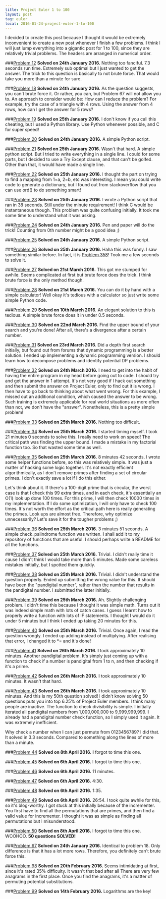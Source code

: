 ```yaml
---
title: Project Euler 1 to 100
layout: post
tag: euler
local: 2016-01-24-project-euler-1-to-100
---
```


I decided to create this post because I thought it would be extremely inconvenient to create a new post whenever I finish a few problems. I think I will just lump everything into a gigantic post for 1 to 100, since they are relatively trivial problems. The headers are arranged in numerical order.

###<a href="https://projecteuler.net/problem=12">Problem 12</a>
**Solved on 24th January 2016.** Nothing too fanciful. 7.3 seconds run time. Extremely sub optimal but I just wanted to get the answer. The trick to this question is basically to not brute force. That would take you more than a minute for sure.

###<a href="https://projecteuler.net/problem=18">Problem 18</a>
**Solved on 24th January 2016.** As the question suggests, you can't brute force it. Or rather, you can, but Problem 67 will not allow you to. An approach to consider would be: How can I reduce the problem? For example, try the case of a triangle with 4 rows. Using the answer from 4 rows, how can I get the answer for 5 rows?

###<a href="https://projecteuler.net/problem=19">Problem 19</a>
**Solved on 25th January 2016.** I don't know if you call this cheating, but I used a Python library. Use Python whenever possible, and C for super speed!

###<a href="https://projecteuler.net/problem=20">Problem 20</a>
**Solved on 24th January 2016.** A simple Python script.

###<a href="https://projecteuler.net/problem=21">Problem 21</a>
**Solved on 25th January 2016.** Wasn't that hard. A simple python script. But I tried to write everything in a single line. I could for some parts, but I decided to use a Try Except clause, and that can't be golfed. Other than that, it would have made a single line.

###<a href="https://projecteuler.net/problem=22">Problem 22</a>
**Solved on 25th January 2016.** I thought the part on trying to find a mapping from 1=a, 2=b, etc was interesting. I mean you could write code to generate a dictionary, but I found out from stackoverflow that you can use ord() to do something smart!

###<a href="https://projecteuler.net/problem=23">Problem 23</a>
**Solved on 25th January 2016.** I wrote a Python script that ran in 38 seconds. Still under the minute requirement! I think C would be instantaneous though. This problem was quite confusing initially. It took me some time to understand what it was asking.

###<a href="https://projecteuler.net/problem=24">Problem 24</a>
**Solved on 24th January 2016.** Pen and paper will do the trick! Counting from 0th number might be a good idea ;)

###<a href="https://projecteuler.net/problem=25">Problem 25</a>
**Solved on 24th January 2016.** A simple Python script.

###<a href="https://projecteuler.net/problem=26">Problem 26</a>
**Solved on 25th January 2016.** Haha this was funny. I saw something similar before. In fact, it is <a href="https://projecteuler.net/problem=358">Problem 358</a>! Took me a few seconds to solve it. 

###<a href="https://projecteuler.net/problem=27">Problem 27</a>
**Solved on 21st March 2016.** This got me stumped for awhile. Seems complicated at first but brute force does the trick. I think brute force is the only method though.

###<a href="https://projecteuler.net/problem=28">Problem 28</a>
**Solved on 21st March 2016.** You can do it by hand with a simple calculator! Well okay it's tedious with a calculator so just write some simple Python code.

###<a href="https://projecteuler.net/problem=29">Problem 29</a>
**Solved on 10th March 2016.** An elegant solution to this is tedious. A simple brute force does it in under 0.5 seconds.

###<a href="https://projecteuler.net/problem=30">Problem 30</a>
**Solved on 22nd March 2016.** Find the upper bound of your search and you're done! After all, there's a divergence after a certain number.

###<a href="https://projecteuler.net/problem=31">Problem 31</a>
**Solved on 23rd March 2016.** Did a depth first search initially, but found out from forums that dynamic programming is a better solution. I ended up implementing a dynamic programming version. I should learn how to decompose problems and identify potential DP problems.

###<a href="https://projecteuler.net/problem=32">Problem 32</a>
**Solved on 24th March 2016.** I need to get into the habit of having the entire program in my head before going out to code. I should try and get the answer in 1 attempt. It's not very good if I hack out something and then submit the answer on Project Euler, only to find out it is wrong. I then have to go back to thinking about what went wrong. For this example, I missed out an additional condition, which caused the answer to be wrong. Such training is extremely applicable for real world situations as more often than not, we don't have the "answer". Nonetheless, this is a pretty simple problem!

###<a href="https://projecteuler.net/problem=33">Problem 33</a>
**Solved on 25th March 2016.** Nothing too difficult. 

###<a href="https://projecteuler.net/problem=34">Problem 34</a>
**Solved on 25th March 2016.** I started timing myself. I took 21 minutes 0 seconds to solve this. I really need to work on speed! The critical path was finding the upper bound. I made a mistake in my factorial function too. So that wasted some time as well.

###<a href="https://projecteuler.net/problem=35">Problem 35</a>
**Solved on 25th March 2016.** 8 minutes 42 seconds. I wrote some helper functions before, so this was relatively simple. It was just a matter of hacking some logic together. It's not exactly efficient algorithmically, as I don't remove primes after finding a set of circular primes. I don't exactly save a lot if I do this either. 

Let's think about it. If there's a 100-digit prime that is circular, the worst case is that I check this 99 extra times, and in each check, it's essentially an O(1) look up done 100 times. For this prime, I will then check 10000 times in my implementation. If I do some optimization, I will only have to check 100 times. It's not worth the effort as the critical path here is really generating the primes. Look ups are almost free. Therefore, why optimize unnecessarily? Let's save it for the tougher problems ;)

###<a href="https://projecteuler.net/problem=36">Problem 36</a>
**Solved on 25th March 2016.** 3 minutes 51 seconds. A simple check_palindrome function was written. I shall add it to my repository of functions that are useful. I should perhaps write a README for all the functions.

###<a href="https://projecteuler.net/problem=37">Problem 37</a>
**Solved on 25th March 2016.** Trivial. I didn't really time it cause I didn't think I would take more than 5 minutes. Made some careless mistakes initially, but I spotted them quickly.

###<a href="https://projecteuler.net/problem=38">Problem 38</a>
**Solved on 25th March 2016.** Trivial. I didn't understand the question properly. Ended up submitting the wrong value for this. It should have been the "pandigital number", rather than the number that results in the pandigital number. I submitted the latter initially. 

###<a href="https://projecteuler.net/problem=39">Problem 39</a>
**Solved on 25th March 2016.** Ah. Slightly challenging problem. I didn't time this because I thought it was simple math. Turns out it was indeed simple math with lots of catch cases. I guess I learnt how to properly write a function with lots of IF statements. I thought I would do it under 5 minutes but I think I ended up taking 20 minutes for this. 

###<a href="https://projecteuler.net/problem=40">Problem 40</a>
**Solved on 25th March 2016.** Trivial. Once again, I read the question wrongly. I ended up adding instead of multiplying. After realising that error, I changed it to *= and it's done!

###<a href="https://projecteuler.net/problem=41">Problem 41</a>
**Solved on 26th March 2016.** I took approximately 10 minutes. Another pandigital problem. It's simply just coming up with a function to check if a number is pandigital from 1 to n, and then checking if it's a prime.

###<a href="https://projecteuler.net/problem=42">Problem 42</a>
**Solved on 26th March 2016.** I took approximately 10 minutes. It wasn't that hard.

###<a href="https://projecteuler.net/problem=43">Problem 43</a>
**Solved on 26th March 2016.** I took approximately 10 minutes. And this is my 50th question solved! I didn't know solving 50 questions puts you into top 6.25% of Project Euler members. I think many people are inactive. The function to check divisibility is simple. I initially iterated all pandigital numbers from 1,000,000,000 to 9,999,999,999. I already had a pandigital number check function, so I simply used it again. It was extremely inefficient.

Why check a number when I can just permute from 0123456789? I did that. It solved in 3.3 seconds. Compared to something along the lines of more than a minute.

###<a href="https://projecteuler.net/problem=44">Problem 44</a>
**Solved on 8th April 2016.** I forgot to time this one.

###<a href="https://projecteuler.net/problem=45">Problem 45</a>
**Solved on 6th April 2016.** I forgot to time this one.

###<a href="https://projecteuler.net/problem=46">Problem 46</a>
**Solved on 6th April 2016.** 11 minutes.

###<a href="https://projecteuler.net/problem=47">Problem 47</a>
**Solved on 6th April 2016.** 4:30.

###<a href="https://projecteuler.net/problem=48">Problem 48</a>
**Solved on 6th April 2016.** 1:35.

###<a href="https://projecteuler.net/problem=49">Problem 49</a>
**Solved on 6th April 2016.** 26:54. I took quite awhile for this, so it's blog-worthy. I got stuck at this initially because of the incrementer. You first have to find all the permutations that are primes, and then find a valid value for incrementer. I thought it was as simple as finding all permutations but I misunderstood. 

###<a href="https://projecteuler.net/problem=50">Problem 50</a>
**Solved on 8th April 2016.** I forgot to time this one. WOOHOO. **50 questions SOLVED!**

###<a href="https://projecteuler.net/problem=67">Problem 67</a>
**Solved on 24th January 2016.** Identical to problem 18. Only difference is that it has a lot more rows. Therefore, you definitely can't brute force this. 

###<a href="https://projecteuler.net/problem=98">Problem 98</a>
**Solved on 20th February 2016.** Seems intimidating at first, since it's rated 35% difficulty. It wasn't that bad after all There are very few anagrams in the first place. Once you find the anagrams, it's a matter of permuting potential substitutions.

###<a href="https://projecteuler.net/problem=99">Problem 99</a>
**Solved on 14th February 2016.** Logarithms are the key!

